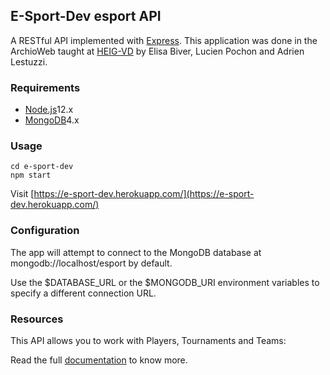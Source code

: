 ## E-Sport-Dev esport API

A RESTful API implemented with [Express](http://expressjs.com/). This application was done in the ArchioWeb taught at [HEIG-VD](https://heig-vd.ch/) by Elisa Biver, Lucien Pochon and Adrien Lestuzzi.

### Requirements
- [Node.js](https://nodejs.org/en/)12.x
- [MongoDB](https://www.mongodb.com/)4.x

### Usage
```git clone git@github.com:alestuzzi/e-sport-dev.git
cd e-sport-dev
npm start
```

Visit [https://e-sport-dev.herokuapp.com/](https://e-sport-dev.herokuapp.com/)

### Configuration

The app will attempt to connect to the MongoDB database at mongodb://localhost/esport by default.

Use the $DATABASE_URL or the $MONGODB_URI environment variables to specify a different connection URL.

### Resources

This API allows you to work with Players, Tournaments and Teams:

Read the full [documentation](aUpdate) to know more.
